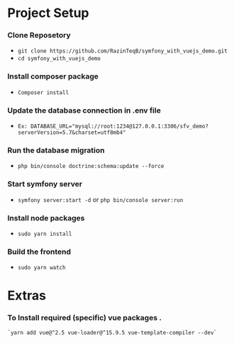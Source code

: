 # Project Setup 
### Clone Reposetory
- `git clone https://github.com/RazinTeqB/symfony_with_vuejs_demo.git`
- `cd symfony_with_vuejs_demo`
### Install composer package
- `Composer install`

### Update the database connection in .env file
- `Ex: DATABASE_URL="mysql://root:1234@127.0.0.1:3306/sfv_demo?serverVersion=5.7&charset=utf8mb4"`

### Run the database migration
- `php bin/console doctrine:schema:update --force`

### Start symfony server
- `symfony server:start -d` or `php bin/console server:run`

### Install node packages
- `sudo yarn install`

### Build the frontend
- `sudo yarn watch`





# Extras
### To Install required (specific) vue packages .

    `yarn add vue@^2.5 vue-loader@^15.9.5 vue-template-compiler --dev`
